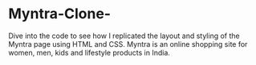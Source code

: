 # Myntra-Clone-
Dive into the code to see how I replicated the layout and styling of the Myntra page using HTML and CSS.  Myntra is an online shopping site for women, men, kids and lifestyle products in India.
